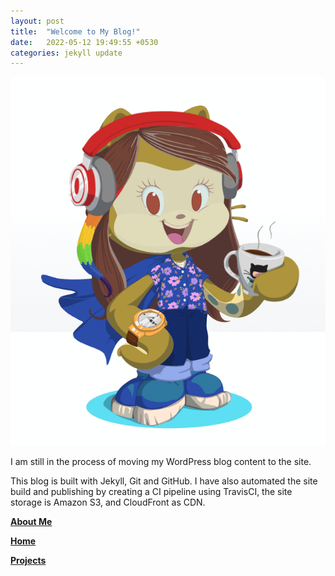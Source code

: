 ```yaml
---
layout: post
title:  "Welcome to My Blog!"
date:   2022-05-12 19:49:55 +0530
categories: jekyll update
---
```

![The mascot](/images/poorani-rotating.gif)


<p>I am still in the process of moving my WordPress blog content to the site.</p>

<p>This blog is built with Jekyll, Git and GitHub. I have also automated the site build and publishing by creating a CI pipeline using TravisCI, the site storage is Amazon S3, and CloudFront as CDN.</p>

[<b>About Me</b>](../../../../../about)

[<b>Home</b>](https://www.pooraniarvind.com/)

[<b>Projects</b>](../../../../../projects)

